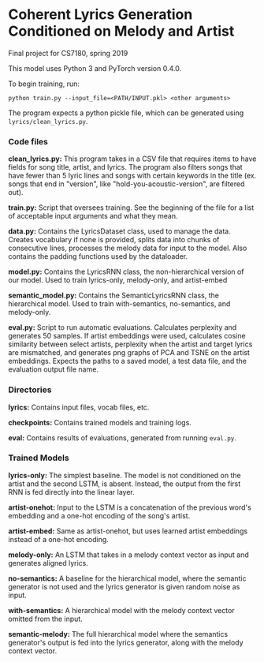 # Coherent Lyrics Generation Conditioned on Melody and Artist
Final project for CS7180, spring 2019

This model uses Python 3 and PyTorch version 0.4.0.


To begin training, run:
```
python train.py --input_file=<PATH/INPUT.pkl> <other arguments>
```

The program expects a python pickle file, which can be generated using `lyrics/clean_lyrics.py`.

### Code files
**clean_lyrics.py:** This program takes in a CSV file that requires items to have fields for song title, artist, and lyrics. 
The program also filters songs that have fewer than 5 lyric lines and songs with certain keywords in the title
(ex. songs that end in "version", like "hold-you-acoustic-version", are filtered out).

**train.py:** Script that oversees training. See the beginning of the file for a list of acceptable input arguments and what they mean.

**data.py:** Contains the LyricsDataset class, used to manage the data. Creates vocabulary if none is provided, splits data into chunks of consecutive lines, processes the melody data for input to the model. Also contains the padding functions used by the dataloader.

**model.py:** Contains the LyricsRNN class, the non-hierarchical version of our model. Used to train lyrics-only, melody-only, and artist-embed

**semantic_model.py:** Contains the SemanticLyricsRNN class, the hierarchical model. Used to train with-semantics, no-semantics, and melody-only.

**eval.py:** Script to run automatic evaluations. Calculates perplexity and generates 50 samples. If artist embeddings were used, calculates cosine similarity between select artists, perplexity when the artist and target lyrics are mismatched, and generates png graphs of PCA and TSNE on the artist embeddings. Expects the paths to a saved model, a test data file, and the evaluation output file name.

### Directories
**lyrics:** Contains input files, vocab files, etc.

**checkpoints:** Contains trained models and training logs.

**eval:** Contains results of evaluations, generated from running `eval.py`.

### Trained Models
**lyrics-only:** The simplest baseline. The model is not conditioned on the artist and the second LSTM, is absent. Instead, the output from the first RNN is fed directly into the linear layer.

**artist-onehot:** Input to the LSTM is a concatenation of the previous word's embedding and a one-hot encoding of the song's artist.

**artist-embed:** Same as artist-onehot, but uses learned artist embeddings instead of a one-hot encoding.

**melody-only:** An LSTM that takes in a melody context vector as input and generates aligned lyrics.

**no-semantics:** A baseline for the hierarchical model, where the semantic generator is not used and the lyrics generator is given random noise as input.

**with-semantics:** A hierarchical model with the melody context vector omitted from the input.

**semantic-melody:** The full hierarchical model where the semantics generator's output is fed into the lyrics generator, along with the melody context vector.
